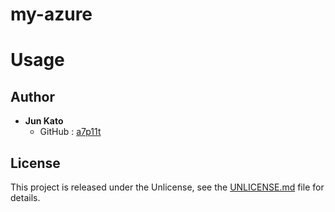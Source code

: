 # my-azure
<!--  Change title and content as needed -->

# Usage 

## Author
- **Jun Kato**
    - GitHub : [a7p11t](https://github.com/a7p11t)

## License
This project is released under the Unlicense,
see the [UNLICENSE.md](UNLICENSE.md) file for details.
